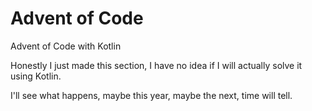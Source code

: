 # Advent of Code 

Advent of Code with Kotlin

Honestly I just made this section, I have no idea if I will actually solve it using Kotlin. 

I'll see what happens, maybe this year, maybe the next, time will tell.

